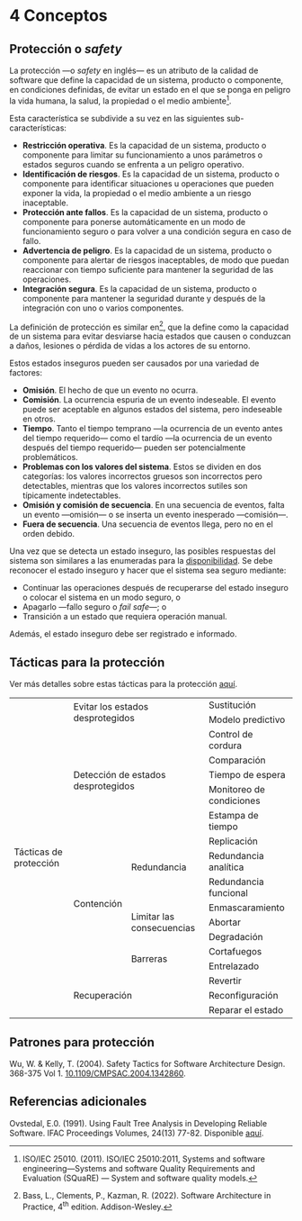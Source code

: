 # 4 Conceptos

## Protección o *safety*

La protección —o *safety* en inglés— es un atributo de la calidad de software
que define la capacidad de un sistema, producto o componente, en condiciones
definidas, de evitar un estado en el que se ponga en peligro la vida humana, la
salud, la propiedad o el medio ambiente[^1].

[^1]: ISO/IEC 25010. (2011). ISO/IEC 25010:2011, Systems and software
    engineering—Systems and software Quality Requirements and Evaluation
    (SQuaRE) — System and software quality models.

Esta característica se subdivide a su vez en las siguientes sub-características:

* **Restricción operativa**. Es la capacidad de un sistema, producto o
  componente para limitar su funcionamiento a unos parámetros o estados seguros
  cuando se enfrenta a un peligro operativo.
* **Identificación de riesgos**. Es la capacidad de un sistema, producto o
  componente para identificar situaciones u operaciones que pueden exponer la
  vida, la propiedad o el medio ambiente a un riesgo inaceptable.
* **Protección ante fallos**. Es la capacidad de un sistema, producto o
  componente para ponerse automáticamente en un modo de funcionamiento seguro o
  para volver a una condición segura en caso de fallo.
* **Advertencia de peligro**.  Es la capacidad de un sistema, producto o
  componente para alertar de riesgos inaceptables, de modo que puedan reaccionar
  con tiempo suficiente para mantener la seguridad de las operaciones.
* **Integración segura**. Es la capacidad de un sistema, producto o componente
  para mantener la seguridad durante y después de la integración con uno o
  varios componentes.

La definición de protección es similar en[^2], que la define como la capacidad
de un sistema para evitar desviarse hacia estados que causen o conduzcan a
daños, lesiones o pérdida de vidas a los actores de su entorno.

[^2]: Bass, L., Clements, P., Kazman, R. (2022). Software Architecture in
    Practice, 4<sup>th</sup> edition. Addison-Wesley.

Estos estados inseguros pueden ser causados ​​por una variedad de factores:

* **Omisión**. El hecho de que un evento no ocurra.
* **Comisión**. La ocurrencia espuria de un evento indeseable. El evento puede
  ser aceptable en algunos estados del sistema, pero indeseable en otros.
* **Tiempo**. Tanto el tiempo temprano —la ocurrencia de un evento antes del
  tiempo requerido— como el tardío —la ocurrencia de un evento después del
  tiempo requerido— pueden ser potencialmente problemáticos.
* **Problemas con los valores del sistema**. Estos se dividen en dos categorías:
  los valores incorrectos gruesos son incorrectos pero detectables, mientras que
  los valores incorrectos sutiles son típicamente indetectables.
* **Omisión y comisión de secuencia**. En una secuencia de eventos, falta un
  evento —omisión— o se inserta un evento inesperado —comisión—.
* **Fuera de secuencia**. Una secuencia de eventos llega, pero no en el orden
  debido.

Una vez que se detecta un estado inseguro, las posibles respuestas del sistema
son similares a las enumeradas para la [disponibilidad](./4_Disponibilidad.md).
Se debe reconocer el estado inseguro y hacer que el sistema sea seguro mediante:

* Continuar las operaciones después de recuperarse del estado inseguro o colocar
  el sistema en un modo seguro, o
* Apagarlo —fallo seguro o *fail safe*—; o
* Transición a un estado que requiera operación manual.

Además, el estado inseguro debe ser registrado e informado.

## Tácticas para la protección

Ver más detalles sobre estas tácticas para la protección
[aquí](/2_Tecnicas_y_herramientas/2_5_3_Tacticas_proteccion.md).

<table>
  <tr>
    <td rowspan="18">
      Tácticas de protección
    </td>
    <td rowspan="2" colspan="2">
      Evitar los estados desprotegidos
    </td>
    <td>
      Sustitución
    </td>
  </tr>
  <tr>
    <td>
      Modelo predictivo
    </td>
  </tr>
  <tr>
    <td rowspan="5" colspan="2">
      Detección de estados desprotegidos
    </td>
    <td>
      Control de cordura
    </td>
  </tr>
  <tr>
    <td>
      Comparación
    </td>
  </tr>
  <tr>
    <td>
      Tiempo de espera
    </td>
  </tr>
  <tr>
    <td>
      Monitoreo de condiciones
    </td>
  </tr>
  <tr>
    <td>
      Estampa de tiempo
    </td>
  </tr>
  <tr>
    <td rowspan="8">
      Contención
    </td>
    <td rowspan="3">
      Redundancia
    </td>
    <td>
      Replicación
    </td>
  </tr>
  <tr>
    <td>
      Redundancia analítica
    </td>
  </tr>
  <tr>
    <td>
      Redundancia funcional
    </td>
  </tr>
  <tr>
    <td rowspan="3">
      Limitar las consecuencias
    </td>
    <td>
      Enmascaramiento
    </td>
  </tr>
  <tr>
    <td>
      Abortar
    </td>
  </tr>
  <tr>
    <td>
      Degradación
    </td>
  </tr>
  <tr>
    <td rowspan="2">
      Barreras
    </td>
    <td>
      Cortafuegos
    </td>
  </tr>
  <tr>
    <td>
      Entrelazado
    </td>
  </tr>
  <tr>
    <td colspan="2" rowspan="3">
      Recuperación
    </td>
    <td>
       Revertir
    </td>
  </tr>
  <tr>
    <td>
      Reconfiguración
    </td>
  </tr>
  <tr>
    <td>
      Reparar el estado
    </td>
  </tr>
</table>

## Patrones para protección

Wu, W. & Kelly, T. (2004). Safety Tactics for Software Architecture Design.
368-375 Vol 1.
[10.1109/CMPSAC.2004.1342860](https://www.researchgate.net/publication/4095499_Safety_Tactics_for_Software_Architecture_Design).

## Referencias adicionales

Ovstedal, E.0. (1991). Using Fault Tree Analysis in Developing Reliable
Software. IFAC Proceedings Volumes, 24(13) 77-82. Disponible
[aquí](https://www.sciencedirect.com/science/article/pii/S1474667017513695).

